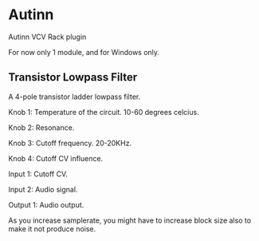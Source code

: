 # Autinn
Autinn VCV Rack plugin

For now only 1 module, and for Windows only.

## Transistor Lowpass Filter

A 4-pole transistor ladder lowpass filter.

Knob 1: Temperature of the circuit. 10-60 degrees celcius.

Knob 2: Resonance.

Knob 3: Cutoff frequency. 20-20KHz.

Knob 4: Cutoff CV influence.

Input 1: Cutoff CV.

Input 2: Audio signal.

Output 1: Audio output.

As you increase samplerate, you might have to increase block size also to make it not produce noise.
